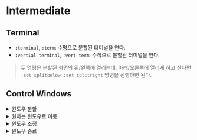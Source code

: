 # Intermediate

## Terminal
- `:terminal`, `:term`: 수평으로 분할된 터미널을 연다.
- `:vertial terminal`, `:vert term`: 수직으로 분할된 터미널을 연다.

> 두 명령은 분할된 화면의 위/왼쪽에 열리는데, 아래/오른쪽에 열리게 하고 싶다면 `:set splitbelow`, `:set splitright` 명령을 선행하면 된다.

## Control Windows
<details>
<summary>윈도우 분할</summary>
<div markdown="1">

- `:sp`, `:split`, `Ctrl+w+s`: split horizontally
- `:vs`, `:vertical split`, `Ctrl+w+v`: split vertically

</div>
</details>

<details>
<summary>원하는 윈도우로 이동</summary>
<div markdown="1">

- `Ctrl+w+w`: 다음 윈도우로 이동.
- `Ctrl+w+h`: 왼쪽 윈도우로 이동.
- `Ctrl+w+j`: 아래쪽 윈도우로 이동.
- `Ctrl+w+k`: 위쪽 윈도우로 이동.
- `Ctrl+w+l`: 오른쪽 윈도우로 이동.

</div>
</details>

<details>
<summary>윈도우 조정</summary>
<div markdown="1">

- `Ctrl+w+x`: 현재 윈도우와 가장 최근에 사용한 윈도우의 위치를 바꿈.
- `Ctrl+w+=`: 모든 윈도우의 크기를 균등하게 함.
- `Ctrl+w+(n)<`: 현재 윈도우의 크기를 오른쪽으로 n만큼 확대.
- `Ctrl+w+(n)>`: 현재 윈도우의 크기를 오른쪽으로 n만큼 축소.
- `Ctrl+w+_`: 현재 윈도우를 수평으로 최대화.
- `Ctrl+w+|`: 현재 윈도우를 수직으로 최대화.

</div>
</details>

<details>
<summary>윈도우 종료</summary>
<div markdown="1">

- `:q`, `Ctrl+w+q`: 현재 윈도우 종료.
- `:w`:  현재 윈도우에 열린 파일의 데이터 저장.

>`:wq`는 파일을 저장하고 윈도우를 종료한다.

>`:qa`, `:wa`는 버퍼에 담긴 모든 파일에 명령을 수행한다. `:wqa`로 응용 가능.

</div>
</details>
